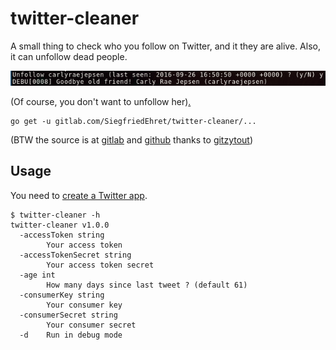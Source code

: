 # twitter-cleaner

A small thing to check who you follow on Twitter, and it they are alive. Also, it can unfollow dead people.

![](goodbye.png)

(Of course, you don't want to unfollow her)[.](https://www.youtube.com/watch?v=b1LNQBX8JwE)

```
go get -u gitlab.com/SiegfriedEhret/twitter-cleaner/...
```

(BTW the source is at [gitlab](https://gitlab.com/SiegfriedEhret/twitter-cleaner) and [github](https://github.com/SiegfriedEhret/twitter-cleaner) thanks to [gitzytout](https://gitlab.com/SiegfriedEhret/gitzytout))
## Usage

You need to [create a Twitter app](https://apps.twitter.com/).

```
$ twitter-cleaner -h
twitter-cleaner v1.0.0
  -accessToken string
    	Your access token
  -accessTokenSecret string
    	Your access token secret
  -age int
    	How many days since last tweet ? (default 61)
  -consumerKey string
    	Your consumer key
  -consumerSecret string
    	Your consumer secret
  -d	Run in debug mode

```